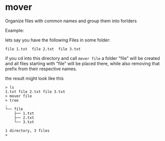 # mover

Organize files with common names and group them into forlders



Example:

lets say you have the following Files in some folder:

```
file 1.txt  file 2.txt  file 3.txt
```

if you cd into this directory and call `mover file` a folder "file" will be created and all files starting with "file" will be placed there, while also removing that prefix from their respective names.

the result might look like this

```
> ls 
1.txt file 2.txt file 3.txt
> mover file
> tree
.
└── file
    ├── 1.txt
    ├── 2.txt
    └── 3.txt

1 directory, 3 files
>
```
    


